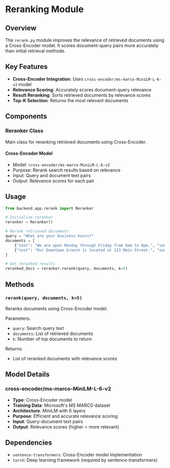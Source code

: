 # Reranking Module

## Overview

The `rerank.py` module improves the relevance of retrieved documents using a Cross-Encoder model. It scores document-query pairs more accurately than initial retrieval methods.

## Key Features

- **Cross-Encoder Integration**: Uses `cross-encoder/ms-marco-MiniLM-L-6-v2` model
- **Relevance Scoring**: Accurately scores document-query relevance
- **Result Reranking**: Sorts retrieved documents by relevance scores
- **Top-K Selection**: Returns the most relevant documents

## Components

### Reranker Class
Main class for reranking retrieved documents using Cross-Encoder.

#### Cross-Encoder Model
- Model: `cross-encoder/ms-marco-MiniLM-L-6-v2`
- Purpose: Rerank search results based on relevance
- Input: Query and document text pairs
- Output: Relevance scores for each pair

## Usage

```python
from backend.app.rerank import Reranker

# Initialize reranker
reranker = Reranker()

# Rerank retrieved documents
query = "What are your business hours?"
documents = [
    {"text": "We are open Monday through Friday from 8am to 8pm.", "source": "hours.txt"},
    {"text": "Our Downtown branch is located at 123 Main Street.", "source": "locations.txt"}
]

# Get reranked results
reranked_docs = reranker.rerank(query, documents, k=5)
```

## Methods

### `rerank(query, documents, k=5)`
Reranks documents using Cross-Encoder model.

Parameters:
- `query`: Search query text
- `documents`: List of retrieved documents
- `k`: Number of top documents to return

Returns:
- List of reranked documents with relevance scores

## Model Details

### cross-encoder/ms-marco-MiniLM-L-6-v2
- **Type**: Cross-Encoder model
- **Training Data**: Microsoft's MS MARCO dataset
- **Architecture**: MiniLM with 6 layers
- **Purpose**: Efficient and accurate relevance scoring
- **Input**: Query-document text pairs
- **Output**: Relevance scores (higher = more relevant)

## Dependencies

- `sentence-transformers`: Cross-Encoder model implementation
- `torch`: Deep learning framework (required by sentence-transformers)